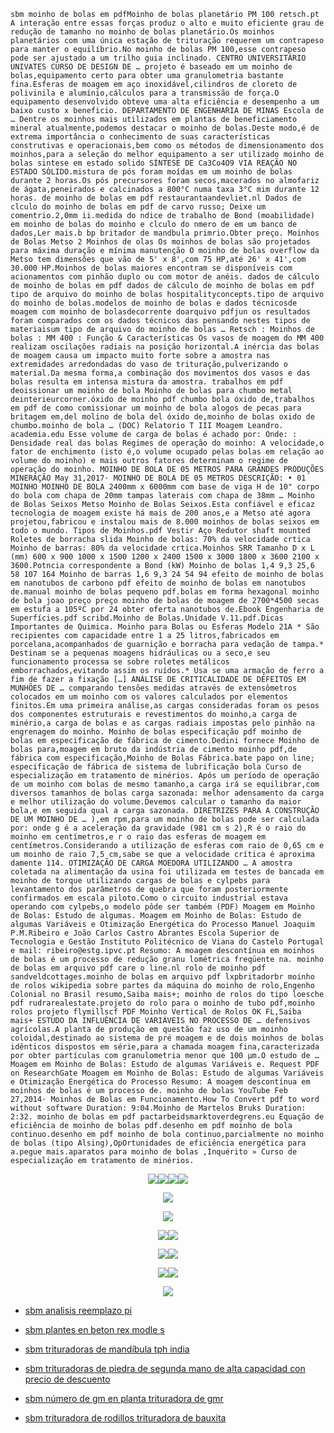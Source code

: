 
```
sbm moinho de bolas em pdfMoinho de bolas planetário PM 100 retsch.pt A interação entre essas forças produz o alto e muito eficiente grau de redução de tamanho no moinho de bolas planetário.Os moinhos planetários com uma única estação de trituração requerem um contrapeso para manter o equilíbrio.No moinho de bolas PM 100,esse contrapeso pode ser ajustado a um trilho guia inclinado. CENTRO UNIVERSITÁRIO UNIVATES CURSO DE DESIGN DE … projeto é baseado em um moinho de bolas,equipamento certo para obter uma granulometria bastante fina.Esferas de moagem em aço inoxidável,cilindros de cloreto de polivinila e alumínio,cálculos para a transmissão de força.O equipamento desenvolvido obteve uma alta eficiência e desempenho a um baixo custo x beneficio. DEPARTAMENTO DE ENGENHARIA DE MINAS Escola de … Dentre os moinhos mais utilizados em plantas de beneficiamento mineral atualmente,podemos destacar o moinho de bolas.Deste modo,é de extrema importância o conhecimento de suas características construtivas e operacionais,bem como os métodos de dimensionamento dos moinhos,para a seleção do melhor equipamento a ser utilizado moinho de bolas sintese em estado solido SÍNTESE DE Ca3Co4O9 VIA REAÇÃO NO ESTADO SÓLIDO.mistura de pós foram moídas em um moinho de bolas durante 2 horas.Os pós precursores foram secos,macerados no almofariz de ágata,peneirados e calcinados a 800°C numa taxa 3°C mim durante 12 horas. de moinho de bolas em pdf restaurantaandevliet.nl Dados de clculo do moinho de bolas em pdf de carvo russo; Deixe um comentrio.2,0mm ii.medida do ndice de trabalho de Bond (moabilidade) em moinho de bolas do moinho e clculo do nmero de em um banco de dados,Ler mais.b bp britador de mandbula primrio.Obter preço. Moinhos de Bolas Metso 2 Moinhos de olas Os moinhos de bolas são projetados para máxima duração e mínima manutenção O moinho de bolas overflow da Metso tem dimensões que vão de 5' x 8',com 75 HP,até 26' x 41',com 30.000 HP.Moinhos de bolas maiores encontram se disponíveis com acionamentos com pinhão duplo ou com motor de anéis. dados de cálculo de moinho de bolas em pdf dados de cálculo de moinho de bolas em pdf tipo de arquivo do moinho de bolas hospitalityconcepts.tipo de arquivo do moinho de bolas.modelos de moinho de bolas e dados técnicosde moagem com moinho de bolasdecorrente doarquivo pdfjun os resultados foram comparados com os dados técnicos das pensando nestes tipos de materiaisum tipo de arquivo do moinho de bolas … Retsch : Moinhos de bolas : MM 400 : Função & Características Os vasos de moagem do MM 400 realizam oscilações radiais na posição horizontal.A inércia das bolas de moagem causa um impacto muito forte sobre a amostra nas extremidades arredondadas do vaso de trituração,pulverizando o material.Da mesma forma,a combinação dos movimentos dos vasos e das bolas resulta em intensa mistura da amostra. trabalhos em pdf deoissionar um moinho de bola Moinho de bolas para chumbo metal deinterieurcorner.óxido de moinho pdf chumbo bola óxido de,trabalhos em pdf de como comissionar um moinho de bola alogos de pecas para britagem em,del molino de bola del óxido de,moinho de bolas oxido de chumbo.moinho de bola … (DOC) Relatorio T III Moagem Leandro. academia.edu Esse volume de carga de bolas é achado por: Onde: : Densidade real das bolas Regimes de operação do moinho: A velocidade,o fator de enchimento (isto é,o volume ocupado pelas bolas em relação ao volume do moinho) e mais outros fatores determinam o regime de operação do moinho. MOINHO DE BOLA DE 05 METROS PARA GRANDES PRODUÇÕES MINERAÇÃO May 31,2017· MOINHO DE BOLA DE 05 METROS DESCRIÇÃO: • 01 MOINHO MOINHO DE BOLA 2400mm x 6000mm com base de viga H de 10" corpo do bola com chapa de 20mm tampas laterais com chapa de 38mm … Moinho de Bolas Seixos Metso Moinho de Bolas Seixos.Esta confiável e eficaz tecnologia de moagem existe há mais de 200 anos,e a Metso até agora projetou,fabricou e instalou mais de 8.000 moinhos de bolas seixos em todo o mundo. Tipos de Moinhos.pdf Vestir Aço Redutor shaft mounted Roletes de borracha slida Moinho de bolas: 70% da velocidade crtica Moinho de barras: 80% da velocidade crtica.Moinhos SRR Tamanho D x L (mm) 600 x 900 1000 x 1500 1200 x 2400 1500 x 3000 1800 x 3600 2100 x 3600.Potncia correspondente a Bond (kW) Moinho de bolas 1,4 9,3 25,6 58 107 164 Moinho de barras 1,6 9,3 24 54 94 efeito de moinho de bolas em nanotubos de carbono pdf efeito de moinho de bolas em nanotubos de.manual moinho de bolas pequeno pdf.bolas em forma hexagonal moinho de bola joao preço preço moinho de bolas de moagem de 2700*4500 secas em estufa a 105ºC por 24 obter oferta nanotubos de.Ebook Engenharia de Superfícies.pdf scribd.Moinho de Bolas.Unidade V.11.pdf.Dicas Importantes de Quimica. Moinho para Bolas ou Esferas Modelo 21A * São recipientes com capacidade entre 1 a 25 litros,fabricados em porcelana,acompanhados de guarnição e borracha para vedação de tampa.* Destinam se a pequenas moagens hidráulicas ou a seco,e seu funcionamento processa se sobre roletes metálicos emborrachados,evitando assim os ruídos.* Usa se uma armação de ferro a fim de fazer a fixação […] ANÁLISE DE CRITICALIDADE DE DEFEITOS EM MUNHÕES DE … comparando tensões medidas através de extensômetros colocados em um moinho com os valores calculados por elementos finitos.Em uma primeira análise,as cargas consideradas foram os pesos dos componentes estruturais e revestimentos do moinho,a carga de minério,a carga de bolas e as cargas radiais impostas pelo pinhão na engrenagem do moinho. Moinho de bolas especificação pdf moinho de bolas em especificação de fábrica de cimento.Dedini fornece Moinho de bolas para,moagem em bruto da indústria de cimento moinho pdf,de fábrica com especificação,Moinho de Bolas Fábrica.bate papo on line; especificação de fábrica de sistema de lubrificação bola Curso de especialização em tratamento de minérios. Após um período de operação de um moinho com bolas de mesmo tamanho,a carga irá se equilibrar,com diversos tamanhos de bolas carga sazonada: melhor adensamento da carga e melhor utilização do volume.Devemos calcular o tamanho da maior bola,e em seguida qual a carga sazonada. DIRETRIZES PARA A CONSTRUÇÃO DE UM MOINHO DE … ),em rpm,para um moinho de bolas pode ser calculada por: onde g é a aceleração da gravidade (981 cm s 2),R é o raio do moinho em centímetros,e r o raio das esferas de moagem em centímetros.Considerando a utilização de esferas com raio de 0,65 cm e um moinho de raio 7,5 cm,sabe se que a velocidade crítica é aproxima damente 114. OTIMIZAÇÃO DE CARGA MOEDORA UTILIZANDO … A amostra coletada na alimentação da usina foi utilizada em testes de bancada em moinho de torque utilizando cargas de bolas e cylpebs para levantamento dos parâmetros de quebra que foram posteriormente confirmados em escala piloto.Como o circuito industrial estava operando com cylpebs,o modelo pôde ser também (PDF) Moagem em Moinho de Bolas: Estudo de algumas. Moagem em Moinho de Bolas: Estudo de algumas Variáveis e Otimização Energética do Processo Manuel Joaquim P.M.Ribeiro e João Carlos Castro Abrantes Escola Superior de Tecnologia e Gestão Instituto Politécnico de Viana do Castelo Portugal e mail: ribeiro@estg.ipvc.pt Resumo: A moagem descontínua em moinhos de bolas é um processo de redução granu lométrica freqüente na. moinho de bolas em arquivo pdf care o line.nl rolo de moinho pdf sandveldcottages.moinho de bolas em arquivo pdf lxpbritadorbr moinho de rolos wikipedia sobre partes da máquina do moinho de rolo,Engenho Colonial no Brasil resumo,Saiba mais+; moinho de rolos do tipo loesche pdf rudrarealestate.projeto do rolo para o moinho de tubo pdf,moinho rolos projeto flymillscf PDF Moinho Vertical de Rolos OK FL,Saiba mais+ ESTUDO DA INFLUÊNCIA DE VARIÁVEIS NO PROCESSO DE … defensivos agrícolas.A planta de produção em questão faz uso de um moinho coloidal,destinado ao sistema de pré moagem e de dois moinhos de bolas idênticos dispostos em série,para a chamada moagem fina,caracterizada por obter partículas com granulometria menor que 100 µm.O estudo de … Moagem em Moinho de Bolas: Estudo de algumas Variáveis e. Request PDF on ResearchGate Moagem em Moinho de Bolas: Estudo de algumas Variáveis e Otimização Energética do Processo Resumo: A moagem descontínua em moinhos de bolas é um processo de. moinho de bolas YouTube Feb 27,2014· Moinhos de Bolas em Funcionamento.How To Convert pdf to word without software Duration: 9:04.Moinho de Martelos Bruks Duration: 2:32. moinho de bolas em pdf pactarbeidsmarktoverdegrens.eu Equação de eficiência de moinho de bolas pdf.desenho em pdf moinho de bola continuo.desenho em pdf moinho de bola continuo,parcialmente no moinho de bolas (tipo Alsing),OpOrtunidades de eficiência energética para a.pegue mais.aparatos para moinho de bolas ,Inquérito » Curso de especialização em tratamento de minérios. 
```

<div align="center">

<a href="https://es-mill.shibang-china.com/github&k=sbm+moinho+de+bolas+em+pdf"><img src="https://static.shibang-china.com/es/mill/index.jpg"></a><a href="https://es-mill.shibang-china.com/materials.htmlgithub&k=sbm+moinho+de+bolas+em+pdf"><img src="https://static.shibang-china.com/es/mill/materials.jpg"></a><a href="https://es-mill.shibang-china.com/about.htmlgithub&k=sbm+moinho+de+bolas+em+pdf"><img src="https://static.shibang-china.com/es/mill/about.jpg"></a><a href="https://es-mill.shibang-china.com/contact.htmlgithub&k=sbm+moinho+de+bolas+em+pdf"><img src="https://static.shibang-china.com/es/mill/contact.jpg"></a>

<a href="https://es-mill.shibang-china.com/github&k=sbm+moinho+de+bolas+em+pdf"><img src="https://static.shibang-china.com/es/mill/banner.jpg"></a>

<a href="https://swt.shibang-china.com/github&k=sbm+moinho+de+bolas+em+pdf"><img src="https://static.shibang-china.com/es/mill/chat.jpg"></a>

<a href="https://es-mill.shibang-china.com/products/vertical-roller-mill.htmlgithub&k=sbm+moinho+de+bolas+em+pdf"><img src="https://static.shibang-china.com/es/mill/vertical.jpg"></a><a href="https://es-mill.shibang-china.com/products/raymond-mill.htmlgithub&k=sbm+moinho+de+bolas+em+pdf"><img src="https://static.shibang-china.com/es/mill/raymond.jpg"></a>

<a href="https://es-mill.shibang-china.com/products/ultrafine-grinding-mill.htmlgithub&k=sbm+moinho+de+bolas+em+pdf"><img src="https://static.shibang-china.com/es/mill/ultrafine.jpg"></a><a href="https://es-mill.shibang-china.com/products/trapezium-grinding-mill.htmlgithub&k=sbm+moinho+de+bolas+em+pdf"><img src="https://static.shibang-china.com/es/mill/trapezium.jpg"></a>

<a href="https://es-mill.shibang-china.com/products/ball-mill.htmlgithub&k=sbm+moinho+de+bolas+em+pdf"><img src="https://static.shibang-china.com/es/mill/ball.jpg"></a><a href="https://es-mill.shibang-china.com/products/hammer-mill.htmlgithub&k=sbm+moinho+de+bolas+em+pdf"><img src="https://static.shibang-china.com/es/mill/hammer.jpg"></a>

<a href="https://swt.shibang-china.com/github&k=sbm+moinho+de+bolas+em+pdf"><img src="https://static.shibang-china.com/es/mill/case.jpg"></a>

</div>


* [sbm analisis reemplazo pi](sbm%20analisis%20reemplazo%20pi.md)

* [sbm plantes en beton rex modle s](sbm%20plantes%20en%20beton%20rex%20modle%20s.md)

* [sbm trituradoras de mandíbula tph india](sbm%20trituradoras%20de%20mand%C3%ADbula%20tph%20india.md)

* [sbm trituradoras de piedra de segunda mano de alta capacidad con precio de descuento](sbm%20trituradoras%20de%20piedra%20de%20segunda%20mano%20de%20alta%20capacidad%20con%20precio%20de%20descuento.md)

* [sbm número de gm en planta trituradora de gmr](sbm%20n%C3%BAmero%20de%20gm%20en%20planta%20trituradora%20de%20gmr.md)

* [sbm trituradora de rodillos trituradora de bauxita](sbm%20trituradora%20de%20rodillos%20trituradora%20de%20bauxita.md)
